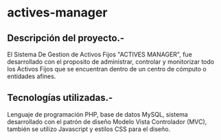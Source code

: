 actives-manager
===============

Descripción del proyecto.-
------------------------

El Sistema De Gestion de Activos Fijos "ACTIVES MANAGER", fue desarrollado con el proposito de administrar, controlar y monitorizar todo los Activos Fijos que se encuentran dentro de un centro de cómputo o entidades afines. 

Tecnologías utilizadas.-
----------------------

 Lenguaje de programación PHP, base de datos MySQL, sistema desarrollado con el patrón de diseño Modelo Vista Controlador (MVC), también se utilizo Javascript y estilos CSS para el diseño. 